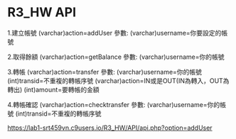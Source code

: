 # R3_HW API

1.建立帳號 (varchar)action=addUser
    參數:
        (varchar)username=你要設定的帳號

2.取得餘額 (varchar)action=getBalance
    參數:
        (varchar)username=你的帳號

3.轉帳 (varchar)action=transfer
    參數:
        (varchar)username=你的帳號
        (int)transid=不重複的轉帳序號
        (varchar)action=IN或是OUT(IN為轉入，OUT為轉出)
        (int)amount=要轉帳的金額

4.轉帳確認 (varchar)action=checktransfer
    參數:
        (varchar)username=你的帳號
        (int)transid=不重複的轉帳序號

https://lab1-srt459vn.c9users.io/R3_HW/API/api.php?option=addUser